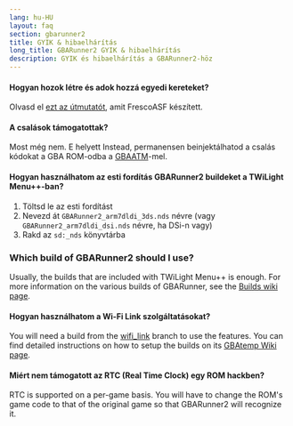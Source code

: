 ```yaml
---
lang: hu-HU
layout: faq
section: gbarunner2
title: GYIK & hibaelhárítás
long_title: GBARunner2 GYIK & hibaelhárítás
description: GYIK és hibaelhárítás a GBARunner2-höz
---
```


#### Hogyan hozok létre és adok hozzá egyedi kereteket?
Olvasd el [ezt az útmutatót](https://docs.google.com/document/d/1owjiW-1fHEbokrkK2ZuPFjR2-N9s1dXCCAM3ghWRtxk/edit?usp=sharing), amit FrescoASF készített.

#### A csalások támogatottak?
Most még nem. E helyett Instead, permanensen beinjektálhatod a csalás kódokat a GBA ROM-odba a [GBAATM](https://gbatemp.net/threads/gba-auto-trainer-maker-gbaatm.99334/)-mel.

#### Hogyan használhatom az esti fordítás GBARunner2 buildeket a TWiLight Menu++-ban?
1. Töltsd le az esti fordítást
1. Nevezd át `GBARunner2_arm7dldi_3ds.nds` névre (vagy `GBARunner2_arm7dldi_dsi.nds` névre, ha DSi-n vagy)
1. Rakd az `sd:_nds` könyvtárba

### Which build of GBARunner2 should I use?
Usually, the builds that are included with TWiLight Menu++ is enough. For more information on the various builds of GBARunner, see the [Builds wiki page](https://wiki.ds-homebrew.com/gbarunner2/builds).

#### Hogyan használhatom a Wi-Fi Link szolgáltatásokat?
You will need a build from the [wifi_link](https://github.com/Gericom/GBARunner2/tree/wifi_link) branch to use the features. You can find detailed instructions on how to setup the builds on its [GBAtemp Wiki page](https://wiki.gbatemp.net/wiki/GBARunner2/Link).

#### Miért nem támogatott az RTC (Real Time Clock) egy ROM hackben?
RTC is supported on a per-game basis. You will have to change the ROM's game code to that of the original game so that GBARunner2 will recognize it.
